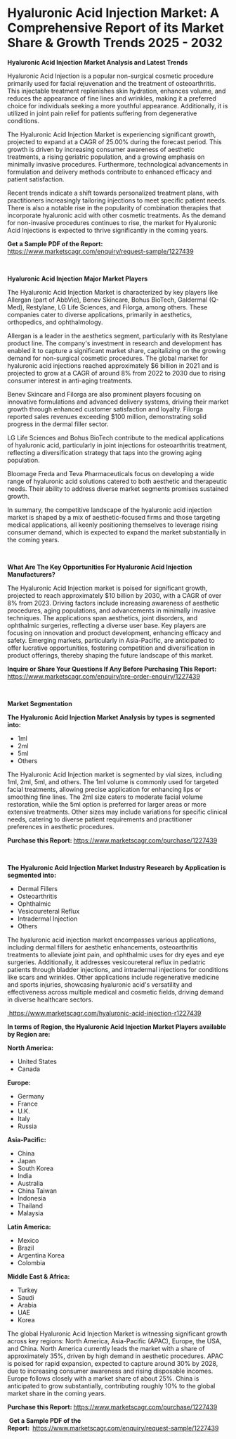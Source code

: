 <p><h1>Hyaluronic Acid Injection Market: A Comprehensive Report of its Market Share & Growth Trends 2025 - 2032</h1></p><p><strong>Hyaluronic Acid Injection Market Analysis and Latest Trends</strong></p>
<p><p>Hyaluronic Acid Injection is a popular non-surgical cosmetic procedure primarily used for facial rejuvenation and the treatment of osteoarthritis. This injectable treatment replenishes skin hydration, enhances volume, and reduces the appearance of fine lines and wrinkles, making it a preferred choice for individuals seeking a more youthful appearance. Additionally, it is utilized in joint pain relief for patients suffering from degenerative conditions.</p><p>The Hyaluronic Acid Injection Market is experiencing significant growth, projected to expand at a CAGR of 25.00% during the forecast period. This growth is driven by increasing consumer awareness of aesthetic treatments, a rising geriatric population, and a growing emphasis on minimally invasive procedures. Furthermore, technological advancements in formulation and delivery methods contribute to enhanced efficacy and patient satisfaction.</p><p>Recent trends indicate a shift towards personalized treatment plans, with practitioners increasingly tailoring injections to meet specific patient needs. There is also a notable rise in the popularity of combination therapies that incorporate hyaluronic acid with other cosmetic treatments. As the demand for non-invasive procedures continues to rise, the market for Hyaluronic Acid Injections is expected to thrive significantly in the coming years.</p></p>
<p><strong>Get a Sample PDF of the Report:&nbsp;</strong> <a href="https://www.marketscagr.com/enquiry/request-sample/1227439?utm_campaign=3518&utm_medium=2&utm_source=Github&utm_content=ia&utm_term=16042025&utm_id=hyaluronic-acid-injection">https://www.marketscagr.com/enquiry/request-sample/1227439</a></p>
<p>&nbsp;</p>
<p><strong>Hyaluronic Acid Injection Major Market Players</strong></p>
<p><p>The Hyaluronic Acid Injection Market is characterized by key players like Allergan (part of AbbVie), Benev Skincare, Bohus BioTech, Galdermal (Q-Med), Restylane, LG Life Sciences, and Filorga, among others. These companies cater to diverse applications, primarily in aesthetics, orthopedics, and ophthalmology.</p><p>Allergan is a leader in the aesthetics segment, particularly with its Restylane product line. The company's investment in research and development has enabled it to capture a significant market share, capitalizing on the growing demand for non-surgical cosmetic procedures. The global market for hyaluronic acid injections reached approximately $6 billion in 2021 and is projected to grow at a CAGR of around 8% from 2022 to 2030 due to rising consumer interest in anti-aging treatments.</p><p>Benev Skincare and Filorga are also prominent players focusing on innovative formulations and advanced delivery systems, driving their market growth through enhanced customer satisfaction and loyalty. Filorga reported sales revenues exceeding $100 million, demonstrating solid progress in the dermal filler sector.</p><p>LG Life Sciences and Bohus BioTech contribute to the medical applications of hyaluronic acid, particularly in joint injections for osteoarthritis treatment, reflecting a diversification strategy that taps into the growing aging population. </p><p>Bloomage Freda and Teva Pharmaceuticals focus on developing a wide range of hyaluronic acid solutions catered to both aesthetic and therapeutic needs. Their ability to address diverse market segments promises sustained growth.</p><p>In summary, the competitive landscape of the hyaluronic acid injection market is shaped by a mix of aesthetic-focused firms and those targeting medical applications, all keenly positioning themselves to leverage rising consumer demand, which is expected to expand the market substantially in the coming years.</p></p>
<p>&nbsp;</p>
<p><strong>What Are The Key Opportunities For Hyaluronic Acid Injection Manufacturers?</strong></p>
<p><p>The Hyaluronic Acid Injection market is poised for significant growth, projected to reach approximately $10 billion by 2030, with a CAGR of over 8% from 2023. Driving factors include increasing awareness of aesthetic procedures, aging populations, and advancements in minimally invasive techniques. The applications span aesthetics, joint disorders, and ophthalmic surgeries, reflecting a diverse user base. Key players are focusing on innovation and product development, enhancing efficacy and safety. Emerging markets, particularly in Asia-Pacific, are anticipated to offer lucrative opportunities, fostering competition and diversification in product offerings, thereby shaping the future landscape of this market.</p></p>
<p><strong>Inquire or Share Your Questions If Any Before Purchasing This Report:</strong> <a href="https://www.marketscagr.com/enquiry/pre-order-enquiry/1227439?utm_campaign=3518&utm_medium=2&utm_source=Github&utm_content=ia&utm_term=16042025&utm_id=hyaluronic-acid-injection">https://www.marketscagr.com/enquiry/pre-order-enquiry/1227439</a></p>
<p>&nbsp;</p>
<p><strong>Market Segmentation</strong></p>
<p><strong>The Hyaluronic Acid Injection Market Analysis by types is segmented into:</strong></p>
<p><ul><li>1ml</li><li>2ml</li><li>5ml</li><li>Others</li></ul></p>
<p><p>The Hyaluronic Acid Injection market is segmented by vial sizes, including 1ml, 2ml, 5ml, and others. The 1ml volume is commonly used for targeted facial treatments, allowing precise application for enhancing lips or smoothing fine lines. The 2ml size caters to moderate facial volume restoration, while the 5ml option is preferred for larger areas or more extensive treatments. Other sizes may include variations for specific clinical needs, catering to diverse patient requirements and practitioner preferences in aesthetic procedures.</p></p>
<p><strong>Purchase this Report:&nbsp;</strong><a href="https://www.marketscagr.com/purchase/1227439?utm_campaign=3518&utm_medium=2&utm_source=Github&utm_content=ia&utm_term=16042025&utm_id=hyaluronic-acid-injection">https://www.marketscagr.com/purchase/1227439</a></p>
<p>&nbsp;</p>
<p><strong>The Hyaluronic Acid Injection Market Industry Research by Application is segmented into:</strong></p>
<p><ul><li>Dermal Fillers</li><li>Osteoarthritis</li><li>Ophthalmic</li><li>Vesicoureteral Reflux</li><li>Intradermal Injection</li><li>Others</li></ul></p>
<p><p>The hyaluronic acid injection market encompasses various applications, including dermal fillers for aesthetic enhancements, osteoarthritis treatments to alleviate joint pain, and ophthalmic uses for dry eyes and eye surgeries. Additionally, it addresses vesicoureteral reflux in pediatric patients through bladder injections, and intradermal injections for conditions like scars and wrinkles. Other applications include regenerative medicine and sports injuries, showcasing hyaluronic acid's versatility and effectiveness across multiple medical and cosmetic fields, driving demand in diverse healthcare sectors.</p></p>
<p><a href="https://www.marketscagr.com/hyaluronic-acid-injection-r1227439?utm_campaign=3518&utm_medium=2&utm_source=Github&utm_content=ia&utm_term=16042025&utm_id=hyaluronic-acid-injection">&nbsp;https://www.marketscagr.com/hyaluronic-acid-injection-r1227439</a></p>
<p><strong>In terms of Region, the Hyaluronic Acid Injection Market Players available by Region are:</strong></p>
<p>
    <p> <strong> North America: </strong>
        <ul>
            <li>United States</li>
            <li>Canada</li>
        </ul>
        </p> 
    <p> <strong> Europe: </strong>
        <ul>
            <li>Germany</li>
            <li>France</li>
            <li>U.K.</li>
            <li>Italy</li>
            <li>Russia</li>
        </ul>
        </p> 
    <p> <strong> Asia-Pacific: </strong>
        <ul>
            <li>China</li>
            <li>Japan</li>
            <li>South Korea</li>
            <li>India</li>
            <li>Australia</li>
            <li>China Taiwan</li>
            <li>Indonesia</li>
            <li>Thailand</li>
            <li>Malaysia</li>
        </ul>
        </p> 
    <p> <strong> Latin America: </strong>
        <ul>
            <li>Mexico</li>
            <li>Brazil</li>
            <li>Argentina Korea</li>
            <li>Colombia</li>
        </ul>
        </p> 
    <p> <strong> Middle East & Africa: </strong>
        <ul>
            <li>Turkey</li>
            <li>Saudi</li>
            <li>Arabia</li>
            <li>UAE</li>
            <li>Korea</li>
        </ul>
    </p>
    </p>
<p><p>The global Hyaluronic Acid Injection Market is witnessing significant growth across key regions: North America, Asia-Pacific (APAC), Europe, the USA, and China. North America currently leads the market with a share of approximately 35%, driven by high demand in aesthetic procedures. APAC is poised for rapid expansion, expected to capture around 30% by 2028, due to increasing consumer awareness and rising disposable incomes. Europe follows closely with a market share of about 25%. China is anticipated to grow substantially, contributing roughly 10% to the global market share in the coming years.</p></p>
<p><strong>Purchase this Report: </strong><a href="https://www.marketscagr.com/purchase/1227439?utm_campaign=3518&utm_medium=2&utm_source=Github&utm_content=ia&utm_term=16042025&utm_id=hyaluronic-acid-injection">https://www.marketscagr.com/purchase/1227439</a></p>
<p>&nbsp;<strong>Get a Sample PDF of the Report:&nbsp;&nbsp;</strong><a href="https://www.marketscagr.com/enquiry/request-sample/1227439?utm_campaign=3518&utm_medium=2&utm_source=Github&utm_content=ia&utm_term=16042025&utm_id=hyaluronic-acid-injection">https://www.marketscagr.com/enquiry/request-sample/1227439</a></p>
<p><strong></strong></p>
<p><p></p><p></p><p></p></p>